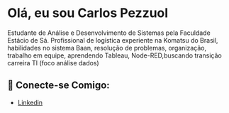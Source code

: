 # Olá, eu sou Carlos Pezzuol

Estudante de Análise e Desenvolvimento de Sistemas pela Faculdade Estácio de Sá.
Profissional de logística experiente na Komatsu do Brasil, habilidades no sistema Baan, resolução de problemas, organização, trabalho em equipe, aprendendo Tableau, Node-RED,buscando transição carreira TI (foco análise dados)


## 🔗 Conecte-se Comigo:

- [Linkedin](https://www.linkedin.com/in/carlos-pezzuol-bb1858346)
